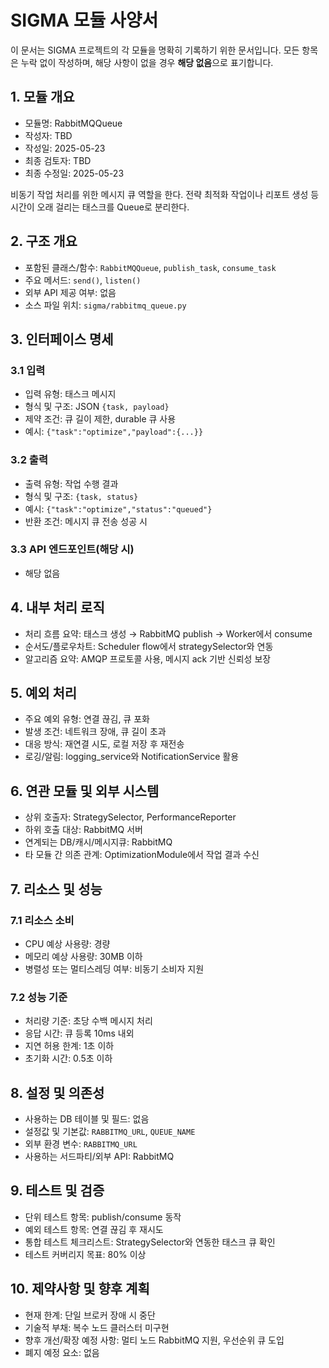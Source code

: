 # SIGMA 모듈 사양서

이 문서는 SIGMA 프로젝트의 각 모듈을 명확히 기록하기 위한 문서입니다. 모든 항목은 누락 없이 작성하며, 해당 사항이 없을 경우 **해당 없음**으로 표기합니다.

## 1. 모듈 개요
* 모듈명: RabbitMQQueue
* 작성자: TBD
* 작성일: 2025-05-23
* 최종 검토자: TBD
* 최종 수정일: 2025-05-23

비동기 작업 처리를 위한 메시지 큐 역할을 한다. 전략 최적화 작업이나 리포트 생성
등 시간이 오래 걸리는 태스크를 Queue로 분리한다.

## 2. 구조 개요
* 포함된 클래스/함수: `RabbitMQQueue`, `publish_task`, `consume_task`
* 주요 메서드: `send()`, `listen()`
* 외부 API 제공 여부: 없음
* 소스 파일 위치: `sigma/rabbitmq_queue.py`

## 3. 인터페이스 명세
### 3.1 입력
* 입력 유형: 태스크 메시지
* 형식 및 구조: JSON `{task, payload}`
* 제약 조건: 큐 길이 제한, durable 큐 사용
* 예시: `{"task":"optimize","payload":{...}}`

### 3.2 출력
* 출력 유형: 작업 수행 결과
* 형식 및 구조: `{task, status}`
* 예시: `{"task":"optimize","status":"queued"}`
* 반환 조건: 메시지 큐 전송 성공 시

### 3.3 API 엔드포인트(해당 시)
* 해당 없음

## 4. 내부 처리 로직
* 처리 흐름 요약: 태스크 생성 → RabbitMQ publish → Worker에서 consume
* 순서도/플로우차트: Scheduler flow에서 strategySelector와 연동
* 알고리즘 요약: AMQP 프로토콜 사용, 메시지 ack 기반 신뢰성 보장

## 5. 예외 처리
* 주요 예외 유형: 연결 끊김, 큐 포화
* 발생 조건: 네트워크 장애, 큐 길이 초과
* 대응 방식: 재연결 시도, 로컬 저장 후 재전송
* 로깅/알림: logging_service와 NotificationService 활용

## 6. 연관 모듈 및 외부 시스템
* 상위 호출자: StrategySelector, PerformanceReporter
* 하위 호출 대상: RabbitMQ 서버
* 연계되는 DB/캐시/메시지큐: RabbitMQ
* 타 모듈 간 의존 관계: OptimizationModule에서 작업 결과 수신

## 7. 리소스 및 성능
### 7.1 리소스 소비
* CPU 예상 사용량: 경량
* 메모리 예상 사용량: 30MB 이하
* 병렬성 또는 멀티스레딩 여부: 비동기 소비자 지원

### 7.2 성능 기준
* 처리량 기준: 초당 수백 메시지 처리
* 응답 시간: 큐 등록 10ms 내외
* 지연 허용 한계: 1초 이하
* 초기화 시간: 0.5초 이하

## 8. 설정 및 의존성
* 사용하는 DB 테이블 및 필드: 없음
* 설정값 및 기본값: `RABBITMQ_URL`, `QUEUE_NAME`
* 외부 환경 변수: `RABBITMQ_URL`
* 사용하는 서드파티/외부 API: RabbitMQ

## 9. 테스트 및 검증
* 단위 테스트 항목: publish/consume 동작
* 예외 테스트 항목: 연결 끊김 후 재시도
* 통합 테스트 체크리스트: StrategySelector와 연동한 태스크 큐 확인
* 테스트 커버리지 목표: 80% 이상

## 10. 제약사항 및 향후 계획
* 현재 한계: 단일 브로커 장애 시 중단
* 기술적 부채: 복수 노드 클러스터 미구현
* 향후 개선/확장 예정 사항: 멀티 노드 RabbitMQ 지원, 우선순위 큐 도입
* 폐지 예정 요소: 없음
